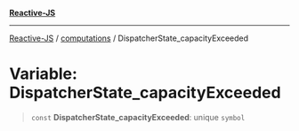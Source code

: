 [**Reactive-JS**](../../README.md)

***

[Reactive-JS](../../README.md) / [computations](../README.md) / DispatcherState\_capacityExceeded

# Variable: DispatcherState\_capacityExceeded

> `const` **DispatcherState\_capacityExceeded**: unique `symbol`
